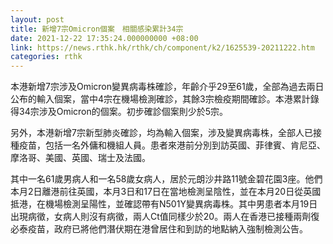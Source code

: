 ```yaml
---
layout: post
title: 新增7宗Omicron個案　相關感染累計34宗
date: 2021-12-22 17:35:24.000000000 +08:00
link: https://news.rthk.hk/rthk/ch/component/k2/1625539-20211222.htm
categories: rthk
---
```


本港新增7宗涉及Omicron變異病毒株確診，年齡介乎29至61歲，全部為過去兩日公布的輸入個案，當中4宗在機場檢測確診，其餘3宗檢疫期間確診。本港累計錄得34宗涉及Omicron的個案。初步確診個案則少於5宗。

另外，本港新增7宗新型肺炎確診，均為輸入個案，涉及變異病毒株，全部人已接種疫苗，包括一名外傭和機組人員。患者來港前分別到訪英國、菲律賓、肯尼亞、摩洛哥、美國、英國、瑞士及法國。

其中一名61歲男病人和一名58歲女病人，居於元朗沙井路11號金碧花園3座。他們本月2日離港前往英國，本月3日和17日在當地檢測呈陰性，並在本月20日從英國抵港，在機場檢測呈陽性，並確認帶有N501Y變異病毒株。其中男患者本月19日出現病徵，女病人則沒有病徵，兩人Ct值同樣少於20。兩人在香港已接種兩劑復必泰疫苗，政府已將他們潛伏期在港曾居住和到訪的地點納入強制檢測公告。
